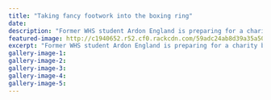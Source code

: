 ```yaml
---
title: "Taking fancy footwork into the boxing ring"
date: 
description: "Former WHS student Ardon England is preparing for a charity boxing match in Auckland; stepping off the dance floor and into the boxing ring..."
featured-image: http://c1940652.r52.cf0.rackcdn.com/59adc24ab8d39a35a50005e6/Ardon-England-charity-boxing-match-aug-2017.jpg
excerpt: "Former WHS student Ardon England is preparing for a charity boxing match in Auckland in October; stepping off the dance floor and into the boxing ring."
gallery-image-1: 
gallery-image-2: 
gallery-image-3: 
gallery-image-4: 
gallery-image-5: 
---
```

